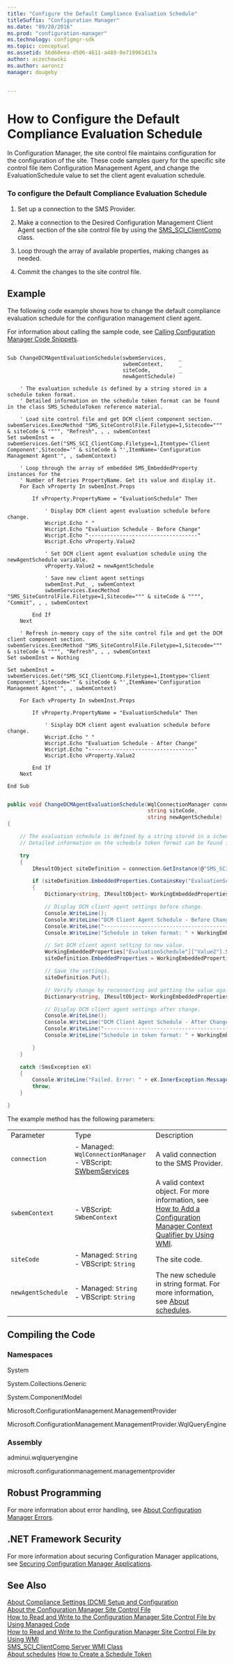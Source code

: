 ```yaml
---
title: "Configure the Default Compliance Evaluation Schedule"
titleSuffix: "Configuration Manager"
ms.date: "09/20/2016"
ms.prod: "configuration-manager"
ms.technology: configmgr-sdk
ms.topic: conceptual
ms.assetid: 56d60eea-d506-4611-a489-0e719961d17a
author: aczechowski
ms.author: aaroncz
manager: dougeby


---
```

# How to Configure the Default Compliance Evaluation Schedule
In Configuration Manager, the site control file maintains configuration for the configuration of the site. These code samples query for the specific site control file item Configuration Management Agent, and change the EvaluationSchedule value to set the client agent evaluation schedule.  

### To configure the Default Compliance Evaluation Schedule  

1.  Set up a connection to the SMS Provider.  

2.  Make a connection to the Desired Configuration Management Client Agent section of the site control file by using the [SMS_SCI_ClientComp](../../develop/reference/core/servers/configure/sms_sci_clientcomp-server-wmi-class.md) class.  

3.  Loop through the array of available properties, making changes as needed.  

4.  Commit the changes to the site control file.  

## Example  
 The following code example shows how to change the default compliance evaluation schedule for the configuration management client agent.  

 For information about calling the sample code, see [Calling Configuration Manager Code Snippets](../../develop/core/understand/calling-code-snippets.md).  

```vbs  

Sub ChangeDCMAgentEvaluationSchedule(swbemServices,    _  
                                     swbemContext,     _  
                                     siteCode,         _  
                                     newAgentSchedule)  

    ' The evaluation schedule is defined by a string stored in a schedule token format.   
    ' Detailed information on the schedule token format can be found in the class SMS_ScheduleToken reference material.  

    ' Load site control file and get DCM client component section.  
swbemServices.ExecMethod "SMS_SiteControlFile.Filetype=1,Sitecode=""" & siteCode & """", "Refresh", , , swbemContext  
Set swbemInst = swbemServices.Get("SMS_SCI_ClientComp.Filetype=1,Itemtype='Client Component',Sitecode='" & siteCode & "',ItemName='Configuration Management Agent'", , swbemContext)  

    ' Loop through the array of embedded SMS_EmbeddedProperty instances for the   
    ' Number of Retries PropertyName. Get its value and display it.  
    For Each vProperty In swbemInst.Props  

        If vProperty.PropertyName = "EvaluationSchedule" Then  

            ' Display DCM client agent evaluation schedule before change.  
            Wscript.Echo " "  
            Wscript.Echo "Evaluation Schedule - Before Change"  
            Wscript.Echo "-----------------------------------"  
            Wscript.Echo vProperty.Value2  

            ' Set DCM client agent evaluation schedule using the newAgentSchedule variable.  
            vProperty.Value2 = newAgentSchedule  

            ' Save new client agent settings  
            swbemInst.Put_ , swbemContext  
            swbemServices.ExecMethod "SMS_SiteControlFile.Filetype=1,Sitecode=""" & siteCode & """", "Commit", , , swbemContext  

        End If  
    Next  

    ' Refresh in-memory copy of the site control file and get the DCM client component section.  
swbemServices.ExecMethod "SMS_SiteControlFile.Filetype=1,Sitecode=""" & siteCode & """", "Refresh", , , swbemContext  
Set swbemInst = Nothing  

Set swbemInst = swbemServices.Get("SMS_SCI_ClientComp.Filetype=1,Itemtype='Client Component',Sitecode='" & siteCode & "',ItemName='Configuration Management Agent'", , swbemContext)  

    For Each vProperty In swbemInst.Props  

        If vProperty.PropertyName = "EvaluationSchedule" Then  

            ' Sisplay DCM client agent evaluation schedule before change.  
            Wscript.Echo " "  
            Wscript.Echo "Evaluation Schedule - After Change"  
            Wscript.Echo "----------------------------------"  
            Wscript.Echo vProperty.Value2  

        End If  
    Next  

End Sub  

```  

```c#  

public void ChangeDCMAgentEvaluationSchedule(WqlConnectionManager connection,  
                                             string siteCode,  
                                             string newAgentSchedule)  
{  

    // The evaluation schedule is defined by a string stored in a schedule token format.   
    // Detailed information on the schedule token format can be found in the class SMS_ScheduleToken reference material.  

    try  
    {  
        IResultObject siteDefinition = connection.GetInstance(@"SMS_SCI_ClientComp.FileType=1,ItemType='Client Component',SiteCode='" + siteCode + "',ItemName='Configuration Management Agent'");  

        if (siteDefinition.EmbeddedProperties.ContainsKey("EvaluationSchedule"))  
        {  
            Dictionary<string, IResultObject> WorkingEmbeddedProperties = siteDefinition.EmbeddedProperties; //get temporary copy  

            // Display DCM client agent settings before change.  
            Console.WriteLine();  
            Console.WriteLine("DCM Client Agent Schedule - Before Change");  
            Console.WriteLine("-----------------------------------------");               
            Console.WriteLine("Schedule in token format: " + WorkingEmbeddedProperties["EvaluationSchedule"]["Value2"].StringValue);  

            // Set DCM client agent setting to new value.  
            WorkingEmbeddedProperties["EvaluationSchedule"]["Value2"].StringValue = newAgentSchedule;   
            siteDefinition.EmbeddedProperties = WorkingEmbeddedProperties;  

            // Save the settings.  
            siteDefinition.Put();  

            // Verify change by reconnecting and getting the value again.  
            Dictionary<string, IResultObject> WorkingEmbeddedProperties2 = siteDefinition.EmbeddedProperties; //Get temporary copy for change verification.  

            // Display DCM client agent settings after change.  
            Console.WriteLine();  
            Console.WriteLine("DCM Client Agent Schedule - After Change");  
            Console.WriteLine("-----------------------------------------");  
            Console.WriteLine("Schedule in token format: " + WorkingEmbeddedProperties2["EvaluationSchedule"]["Value2"].StringValue);  

        }  
    }  

    catch (SmsException eX)  
    {  
        Console.WriteLine("Failed. Error: " + eX.InnerException.Message);  
        throw;  
    }  

}  

```  

 The example method has the following parameters:  

||||  
|-|-|-|  
|Parameter|Type|Description|  
|`connection`|-   Managed: `WqlConnectionManager`<br />-   VBScript: [SWbemServices](https://msdn.microsoft.com/library/aa393854.aspx)|A valid connection to the SMS Provider.|  
|`swbemContext`|-   VBScript: `SWbemContext`|A valid context object. For more information, see [How to Add a Configuration Manager Context Qualifier by Using WMI](../../develop/core/understand/how-to-add-a-configuration-manager-context-qualifier-by-using-wmi.md).|  
|`siteCode`|-   Managed: `String`<br />-   VBScript: `String`|The site code.|  
|`newAgentSchedule`|-   Managed: `String`<br />-   VBScript: `String`|The new schedule in string format. For more information, see [About schedules](../core/understand/about-configuration-manager-schedules.md).|  

## Compiling the Code  

### Namespaces  
 System  

 System.Collections.Generic  

 System.ComponentModel  

 Microsoft.ConfigurationManagement.ManagementProvider  

 Microsoft.ConfigurationManagement.ManagementProvider.WqlQueryEngine  

### Assembly  
 adminui.wqlqueryengine  

 microsoft.configurationmanagement.managementprovider  

## Robust Programming  
 For more information about error handling, see [About Configuration Manager Errors](../../develop/core/understand/about-configuration-manager-errors.md).  

## .NET Framework Security  
 For more information about securing Configuration Manager applications, see [Securing Configuration Manager Applications](../../develop/core/understand/securing-configuration-manager-applications.md).  

## See Also  
 [About Compliance Settings (DCM) Setup and Configuration](../../develop/compliance/about-compliance-settings--dcm--setup-and-configuration.md)   
 [About the Configuration Manager Site Control File](../../develop/core/understand/about-the-configuration-manager-site-control-file.md)   
 [How to Read and Write to the Configuration Manager Site Control File by Using Managed Code](../../develop/core/understand/how-to-read-and-write-to-the-site-control-file-by-using-managed-code.md)   
 [How to Read and Write to the Configuration Manager Site Control File by Using WMI](../../develop/core/understand/how-to-read-and-write-to-the-site-control-file-by-using-wmi.md)   
 [SMS_SCI_ClientComp Server WMI Class](../../develop/reference/core/servers/configure/sms_sci_clientcomp-server-wmi-class.md)   
 [About schedules](../core/understand/about-configuration-manager-schedules.md)
 [How to Create a Schedule Token](../../develop/core/understand/how-to-create-a-schedule-token.md)
